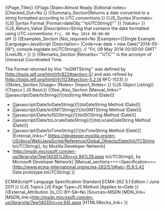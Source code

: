 {{Page_Title}}
{{Flags
|State=Almost Ready
|Editorial notes=
|Checked_Out=No
}}
{{Summary_Section|Returns a date converted to a string formatted according to UTC conventions.}}
{{JS_Syntax
|Formats={{JS Syntax Format
|Format=dateObj.'''toUTCString()'''
}}
|Values=
}}
{{JS_Return_Value
|Description=String that contains the date formatted using UTC conventions: <code>Fri, 09 May 2014 00:00:00 GMT</code>
}}
{{Examples_Section
|Not_required=No
|Examples={{Single Example
|Language=JavaScript
|Description=
|Code=var date = new Date("2014-05-09");
console.log(date.toUTCString()); // "Fri, 09 May 2014 00:00:00 GMT"
|LiveURL=
}}
}}
{{Remarks_Section
|Remarks='''UTC''' is the acronym of Universal Coordinated Time.

The Format returned by this ''toGMTString'' was defined by [http://tools.ietf.org/html/rfc822#section-5] and was refined by  [http://tools.ietf.org/html/rfc1123#section-5.2.14 RFC-1123]
}}
{{Notes_Section
|Usage=
|Notes=
|Import_Notes=
}}
{{JS Object Listing}}
{{Topics | JS Basic}}
{{See_Also_Section
|Manual_links=* [[javascript/Date/toString{{!}}toString Method (Date)]]
* [[javascript/Date/toDateString{{!}}toDateString Method (Date)]]
* [[javascript/Date/toGMTString{{!}}toGMTString Method (Date)]]
* [[javascript/Date/toISOString{{!}}toISOString Method (Date)]]
* [[javascript/Date/toLocaleDateString{{!}}toLocaleDateString Method (Date)]]
* [[javascript/Date/toTimeString{{!}}toTimeString Method (Date)]]
|External_links=* [https://developer.mozilla.org/en-US/docs/Web/JavaScript/Reference/Global_Objects/Date/toUTCString toUTCString(), by Mozilla Developer Network]
* [http://msdn.microsoft.com/en-us/library/ie/7ew14035%28v=vs.94%29.aspx toUTCString(), by Microsoft Developer Network]
|Manual_sections====Specification===
[http://www.ecma-international.org/ecma-262/5.1/#sec-15.9.5.42 Date.prototype.toUTCString( )]

ECMAScript® Language Specification
Standard ECMA-262
5.1 Edition / June 2011
}}
{{JS Topics
|JS Page Type=JS Method
|Applies to=Date
}}
{{External_Attribution
|Is_CC-BY-SA=No
|Sources=MSDN
|MDN_link=
|MSDN_link=http://msdn.microsoft.com/en-us/library/ie/7ew14035(v=vs.94).aspx
|HTML5Rocks_link=
}}